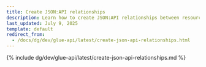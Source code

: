```yaml
---
title: Create JSON:API relationships
description: Learn how to create JSON:API relationships between resources.
last_updated: July 9, 2025
template: default
redirect_from:
  - /docs/dg/dev/glue-api/latest/create-json-api-relationships.html
---
```


{% include dg/dev/glue-api/latest/create-json-api-relationships.md %}
